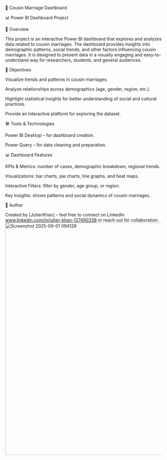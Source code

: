 💍 Cousin Marriage Dashboard

📊 Power BI Dashboard Project

📖 Overview

This project is an interactive Power BI dashboard that explores and analyzes data related to cousin marriages. The dashboard provides insights into demographic patterns, social trends, and other factors influencing cousin marriages. It is designed to present data in a visually engaging and easy-to-understand way for researchers, students, and general audiences.

🎯 Objectives

Visualize trends and patterns in cousin marriages.

Analyze relationships across demographics (age, gender, region, etc.).

Highlight statistical insights for better understanding of social and cultural practices.

Provide an interactive platform for exploring the dataset.

🛠️ Tools & Technologies

Power BI Desktop – for dashboard creation.

Power Query – for data cleaning and preparation.

📊 Dashboard Features

KPIs & Metrics: number of cases, demographic breakdown, regional trends.

Visualizations: bar charts, pie charts, line graphs, and heat maps.

Interactive Filters: filter by gender, age group, or region.

Key Insights: shows patterns and social dynamics of cousin marriages.

📢 Author

Created by [JuherKhan] – feel free to connect on LinkedIn www.linkedin.com/in/juher-khan-127490338 or reach out for collaboration.
<img width="1327" height="745" alt="Screenshot 2025-09-01 094129" src="https://github.com/user-attachments/assets/50e6ac96-4b8a-493b-a0ea-1aaad3fe3d06" />
